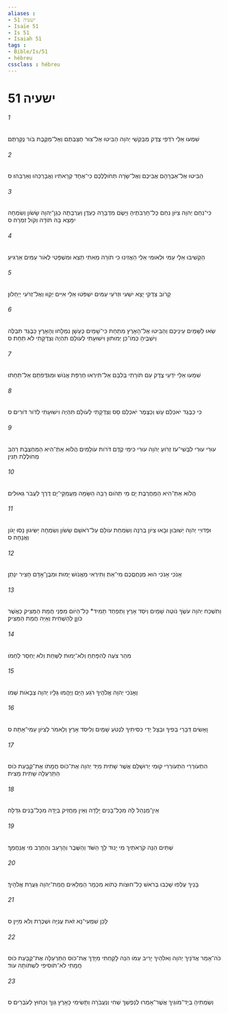 ```yaml
---
aliases : 
- ישעיה 51
- Isaïe 51
- Is 51
- Isaiah 51
tags : 
- Bible/Is/51
- hébreu
cssclass : hébreu
---
```


# ישעיה 51

###### 1
שִׁמְעוּ אֵלַי רֹדְפֵי צֶדֶק מְבַקְשֵׁי יְהוָה הַבִּיטוּ אֶל־צוּר חֻצַּבְתֶּם וְאֶל־מַקֶּבֶת בֹּור נֻקַּרְתֶּם׃
###### 2
הַבִּיטוּ אֶל־אַבְרָהָם אֲבִיכֶם וְאֶל־שָׂרָה תְּחֹולֶלְכֶם כִּי־אֶחָד קְרָאתִיו וַאֲבָרְכֵהוּ וְאַרְבֵּהוּ׃ ס
###### 3
כִּי־נִחַם יְהוָה צִיֹּון נִחַם כָּל־חָרְבֹתֶיהָ וַיָּשֶׂם מִדְבָּרָהּ כְּעֵדֶן וְעַרְבָתָהּ כְּגַן־יְהוָה שָׂשֹׂון וְשִׂמְחָה יִמָּצֵא בָהּ תֹּודָה וְקֹול זִמְרָה׃ ס
###### 4
הַקְשִׁיבוּ אֵלַי עַמִּי וּלְאוּמִּי אֵלַי הַאֲזִינוּ כִּי תֹורָה מֵאִתִּי תֵצֵא וּמִשְׁפָּטִי לְאֹור עַמִּים אַרְגִּיעַ׃
###### 5
קָרֹוב צִדְקִי יָצָא יִשְׁעִי וּזְרֹעַי עַמִּים יִשְׁפֹּטוּ אֵלַי אִיִּים יְקַוּוּ וְאֶל־זְרֹעִי יְיַחֵלוּן׃
###### 6
שְׂאוּ לַשָּׁמַיִם עֵינֵיכֶם וְהַבִּיטוּ אֶל־הָאָרֶץ מִתַּחַת כִּי־שָׁמַיִם כֶּעָשָׁן נִמְלָחוּ וְהָאָרֶץ כַּבֶּגֶד תִּבְלֶה וְיֹשְׁבֶיהָ כְּמֹו־כֵן יְמוּתוּן וִישׁוּעָתִי לְעֹולָם תִּהְיֶה וְצִדְקָתִי לֹא תֵחָת׃ ס
###### 7
שִׁמְעוּ אֵלַי יֹדְעֵי צֶדֶק עַם תֹּורָתִי בְלִבָּם אַל־תִּירְאוּ חֶרְפַּת אֱנֹושׁ וּמִגִּדֻּפֹתָם אַל־תֵּחָתּוּ׃
###### 8
כִּי כַבֶּגֶד יֹאכְלֵם עָשׁ וְכַצֶּמֶר יֹאכְלֵם סָס וְצִדְקָתִי לְעֹולָם תִּהְיֶה וִישׁוּעָתִי לְדֹור דֹּורִים׃ ס
###### 9
עוּרִי עוּרִי לִבְשִׁי־עֹז זְרֹועַ יְהוָה עוּרִי כִּימֵי קֶדֶם דֹּרֹות עֹולָמִים הֲלֹוא אַתְּ־הִיא הַמַּחְצֶבֶת רַהַב מְחֹולֶלֶת תַּנִּין׃
###### 10
הֲלֹוא אַתְּ־הִיא הַמַּחֲרֶבֶת יָם מֵי תְּהֹום רַבָּה הַשָּׂמָה מַעֲמַקֵּי־יָם דֶּרֶךְ לַעֲבֹר גְּאוּלִים׃
###### 11
וּפְדוּיֵי יְהוָה יְשׁוּבוּן וּבָאוּ צִיֹּון בְּרִנָּה וְשִׂמְחַת עֹולָם עַל־רֹאשָׁם שָׂשֹׂון וְשִׂמְחָה יַשִּׂיגוּן נָסוּ יָגֹון וַאֲנָחָה׃ ס
###### 12
אָנֹכִי אָנֹכִי הוּא מְנַחֶםְכֶם מִי־אַתְּ וַתִּירְאִי מֵאֱנֹושׁ יָמוּת וּמִבֶּן־אָדָם חָצִיר יִנָּתֵן׃
###### 13
וַתִּשְׁכַּח יְהוָה עֹשֶׂךָ נֹוטֶה שָׁמַיִם וְיֹסֵד אָרֶץ וַתְּפַחֵד תָּמִיד* כָּל־הַיֹּום מִפְּנֵי חֲמַת הַמֵּצִיק כַּאֲשֶׁר כֹּוןֵן לְהַשְׁחִית וְאַיֵּה חֲמַת הַמֵּצִיק׃
###### 14
מִהַר צֹעֶה לְהִפָּתֵחַ וְלֹא־יָמוּת לַשַּׁחַת וְלֹא יֶחְסַר לַחְמֹו׃
###### 15
וְאָנֹכִי יְהוָה אֱלֹהֶיךָ רֹגַע הַיָּם וַיֶּהֱמוּ גַּלָּיו יְהוָה צְבָאֹות שְׁמֹו׃
###### 16
וָאָשִׂים דְּבָרַי בְּפִיךָ וּבְצֵל יָדִי כִּסִּיתִיךָ לִנְטֹעַ שָׁמַיִם וְלִיסֹד אָרֶץ וְלֵאמֹר לְצִיֹּון עַמִּי־אָתָּה׃ ס
###### 17
הִתְעֹורְרִי הִתְעֹורְרִי קוּמִי יְרוּשָׁלִַם אֲשֶׁר שָׁתִית מִיַּד יְהוָה אֶת־כֹּוס חֲמָתֹו אֶת־קֻבַּעַת כֹּוס הַתַּרְעֵלָה שָׁתִית מָצִית׃
###### 18
אֵין־מְנַהֵל לָהּ מִכָּל־בָּנִים יָלָדָה וְאֵין מַחֲזִיק בְּיָדָהּ מִכָּל־בָּנִים גִּדֵּלָה׃
###### 19
שְׁתַּיִם הֵנָּה קֹרְאֹתַיִךְ מִי יָנוּד לָךְ הַשֹּׁד וְהַשֶּׁבֶר וְהָרָעָב וְהַחֶרֶב מִי אֲנַחֲמֵךְ׃
###### 20
בָּנַיִךְ עֻלְּפוּ שָׁכְבוּ בְּרֹאשׁ כָּל־חוּצֹות כְּתֹוא מִכְמָר הַמְלֵאִים חֲמַת־יְהוָה גַּעֲרַת אֱלֹהָיִךְ׃
###### 21
לָכֵן שִׁמְעִי־נָא זֹאת עֲנִיָּה וּשְׁכֻרַת וְלֹא מִיָּיִן׃ ס
###### 22
כֹּה־אָמַר אֲדֹנַיִךְ יְהוָה וֵאלֹהַיִךְ יָרִיב עַמֹּו הִנֵּה לָקַחְתִּי מִיָּדֵךְ אֶת־כֹּוס הַתַּרְעֵלָה אֶת־קֻבַּעַת כֹּוס חֲמָתִי לֹא־תֹוסִיפִי לִשְׁתֹּותָהּ עֹוד׃
###### 23
וְשַׂמְתִּיהָ בְּיַד־מֹוגַיִךְ אֲשֶׁר־אָמְרוּ לְנַפְשֵׁךְ שְׁחִי וְנַעֲבֹרָה וַתָּשִׂימִי כָאָרֶץ גֵּוֵךְ וְכַחוּץ לַעֹבְרִים׃ ס
